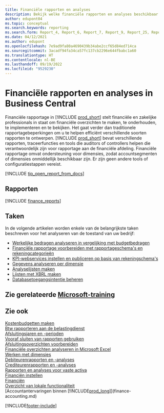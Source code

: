 ```yaml
---
title: Financiële rapporten en analyses
description: Bekijk welke financiële rapporten en analyses beschikbaar zijn in de standaardversie van Business Central, zodat u uw bedrijf kunt volgen. Gebruik rapport 38 voor rapportage van winst/verlies.
author: edupont04
ms.topic: conceptual
ms.search.keywords: reporting
ms.search.form: Report_4, Report_6, Report_7, Report_9, Report_25, Report_38
ms.date: 04/12/2021
ms.author: edupont
ms.openlocfilehash: 7e9ad9fa80a4690439b34abe2ccf65d84ed714ca
ms.sourcegitcommit: 3acadf94fa34ca57fc137cb2296e644fbabc1a60
ms.translationtype: HT
ms.contentlocale: nl-BE
ms.lasthandoff: 09/19/2022
ms.locfileid: "9529230"
---
```

# <a name="financial-reports-and-analytics-in-business-central"></a>Financiële rapporten en analyses in Business Central

Financiële rapportage in [!INCLUDE [prod_short](includes/prod_short.md)] stelt financiële en zakelijke professionals in staat om financiële overzichten te maken, te onderhouden, te implementeren en te bekijken. Het gaat verder dan traditionele rapportagebeperkingen om u te helpen efficiënt verschillende soorten rapporten te ontwerpen. [!INCLUDE [prod_short](includes/prod_short.md)] bevat verschillende rapporten, traceerfuncties en tools die auditors of controllers helpen die verantwoordelijk zijn voor rapportage aan de financiële afdeling. Financiële rapportage omvat ondersteuning voor dimensies, zodat accountsegmenten of dimensies onmiddellijk beschikbaar zijn. Er zijn geen andere tools of configuratiestappen vereist.  

[!INCLUDE [tip_open_report_from_docs](includes/tip-open-report-from-docs.md)]

## <a name="reports"></a>Rapporten
[!INCLUDE [finance_reports](includes/finance-reports-include.md)]

## <a name="tasks"></a>Taken

In de volgende artikelen worden enkele van de belangrijkste taken beschreven voor het analyseren van de toestand van uw bedrijf:

* [Werkelijke bedragen analyseren in vergelijking met budgetbedragen](bi-how-analyze-actual-versus-budget.md)  
* [Financiële rapportage voorbereiden met rapportageschema's en rekeningcategorieën](bi-how-work-account-schedule.md)  
* [KPI-webservices instellen en publiceren op basis van rekeningschema's](bi-how-to-set-up-and-publish-kpi-web-services-based-on-account-schedules.md)  
* [Gegevens analyseren per dimensie](bi-how-analyze-data-dimension.md)  
* [Analyselijsten maken](bi-how-create-analysis-views-reports.md)  
* [Lijsten met XBRL maken](bi-create-reports-with-xbrl.md)  
* [Databasetoegangsintentie beheren](admin-data-access-intent.md)  

## <a name="see-related-microsoft-training"></a>Zie gerelateerde [Microsoft-training](/training/paths/create-financial-reports-dynamics-365-business-central/)

## <a name="see-also"></a>Zie ook

[Kostenbudgetten maken](finance-create-cost-budgets.md)  
[Btw rapporteren aan de belastingdienst](finance-how-report-vat.md)  
[Afsluitingsjaren en -perioden](year-close-years-periods.md)  
[Vooraf sluiten van rapporten gebruiken](year-prepare-preclose-reports.md)  
[Afsluitingsoverzichten voorbereiden](year-prepare-close-statement.md)  
[Financiële overzichten analyseren in Microsoft Excel](finance-analyze-excel.md)  
[Werken met dimensies](finance-dimensions.md)  
[Debiteurenrapporten en -analyses](receivables-reports.md)  
[Crediteurenrapporten en -analyses](payables-reports.md)  
[Rapporten en analyses voor vaste activa](fa-reports.md)  
[Financiën instellen](finance-setup-finance.md)  
[Financiën](finance.md)  
[Overzicht van lokale functionaliteit](about-localization.md)  
[Accountantervaringen binnen [!INCLUDE[prod_long](includes/prod_long.md)]](finance-accounting.md)  


[!INCLUDE[footer-include](includes/footer-banner.md)]
